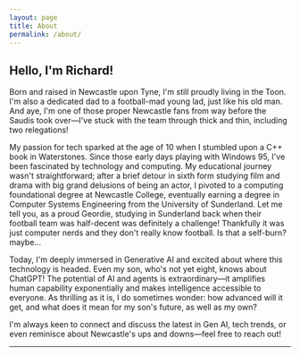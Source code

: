 ```yaml
---
layout: page
title: About
permalink: /about/
---
```


## Hello, I'm Richard!

Born and raised in Newcastle upon Tyne, I'm still proudly living in the Toon. I'm also a dedicated dad to a football-mad young lad, just like his old man. And aye, I'm one of those proper Newcastle fans from way before the Saudis took over—I've stuck with the team through thick and thin, including two relegations!

My passion for tech sparked at the age of 10 when I stumbled upon a C++ book in Waterstones. Since those early days playing with Windows 95, I've been fascinated by technology and computing. My educational journey wasn't straightforward; after a brief detour in sixth form studying film and drama with big grand delusions of being an actor, I pivoted to a computing foundational degree at Newcastle College, eventually earning a degree in Computer Systems Engineering from the University of Sunderland. Let me tell you, as a proud Geordie, studying in Sunderland back when their football team was half-decent was definitely a challenge! Thankfully it was just computer nerds and they don't really know football. Is that a self-burn? maybe...

Today, I'm deeply immersed in Generative AI and excited about where this technology is headed. Even my son, who's not yet eight, knows about ChatGPT! The potential of AI and agents is extraordinary—it amplifies human capability exponentially and makes intelligence accessible to everyone. As thrilling as it is, I do sometimes wonder: how advanced will it get, and what does it mean for my son's future, as well as my own?

I'm always keen to connect and discuss the latest in Gen AI, tech trends, or even reminisce about Newcastle's ups and downs—feel free to reach out!

---


[jekyll-organization]: https://github.com/jekyll

